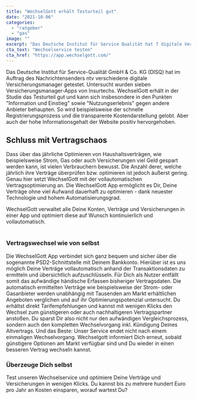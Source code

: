```yaml
---
title: "WechselGott erhält Testurteil gut"
date: "2021-10-06"
categories: 
  - "ratgeber"
  - "gas"
image: ""
excerpt: "Das Deutsche Institut für Service Qualität hat 7 digitale Versicherungsmanager getestet. WechselGott erhält das Testurteil gut. Insbesondere der einfache Registrierungsprozess und der hohe Informationsgrad wissen zu überzeugen."
cta_text: "Wechselservice testen"
cta_href: "https://app.wechselgott.com/"
---
```


Das Deutsche Institut für Service-Qualität GmbH & Co. KG (DISQ) hat im Auftrag des Nachrichtensenders ntv verschiedene digitale Versicherungsmanager getestet. Untersucht wurden sieben Versicherungsmanager-Apps von Insurtechs. WechselGott erhält in der Studie das Testurteil gut und kann sich insbesondere in den Punkten "Information und Einstieg" sowie "Nutzungserlebnis" gegen andere Anbieter behaupten.
So wird beispielsweise der schnelle Registrierungsprozess und die transparente Kostendarstellung gelobt. Aber auch der hohe Informationsgehalt der Website positiv hervorgehoben.

## Schluss mit Vertragschaos

Dass über das jährliche Optimieren von Haushaltsverträgen, wie beispielsweise Strom, Gas oder auch Versicherungen viel Geld gespart werden kann, ist vielen Verbrauchern bewusst. Die Anzahl derer, welche jährlich ihre Verträge überprüfen bzw. optimieren ist jedoch äußerst gering. Genau hier setzt WechselGott mit der vollautomatischen Vertragsoptimierung an. Die WechselGott App ermöglicht es Dir, Deine Verträge ohne viel Aufwand dauerhaft zu optimieren - dank neuester Technologie und hohem Automatisierungsgrad.

WechselGott verwaltet alle Deine Konten, Verträge und Versicherungen in einer App und optimiert diese auf Wunsch kontinuierlich und vollautomatisch. 
<br>
 
### Vertragswechsel wie von selbst 
Die WechselGott App verbindet sich ganz bequem und sicher über die sogenannte PSD2-Schnittstelle mit Deinem Bankkonto. Hierüber ist es uns möglich Deine Verträge vollautomatisch anhand der Transaktionsdaten zu ermitteln und übersichtlich aufzuschlüsseln. Für Dich als Nutzer entfällt somit das aufwändige händische Erfassen bisheriger Vertragsdaten. Die automatisch ermittelten Verträge wie beispielsweise der Strom- oder Gasanbieter werden unabhängig mit Tausenden am Markt erhältlichen Angeboten verglichen und auf ihr Optimierungspotenzial untersucht. Du erhältst direkt Tarifempfehlungen und kannst mit wenigen Klicks den Wechsel zum günstigeren oder auch nachhaltigeren Vertragspartner anstoßen. Du sparst Dir also nicht nur den aufwändigen Vergleichsprozess, sondern auch den kompletten Wechselvorgang inkl. Kündigung Deines Altvertrags. Und das Beste: Unser Service endet nicht nach einem einmaligen Wechselvorgang. Wechselgott informiert Dich erneut, sobald günstigere Optionen am Markt verfügbar sind und Du wieder in einen besseren Vertrag wechseln kannst.

### Überzeuge Dich selbst
Test unseren Wechselservice und optimiere Deine Verträge und Versicherungen in wenigen Klicks. Du kannst bis zu mehrere hundert Euro pro Jahr an Kosten einsparen, worauf wartest Du?

